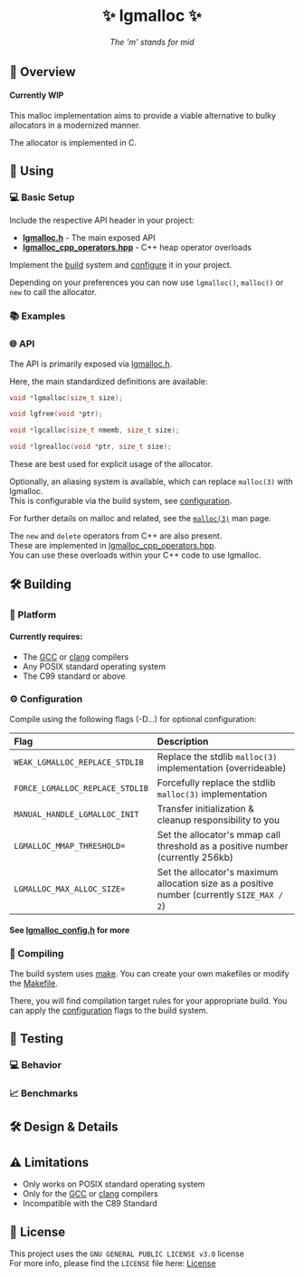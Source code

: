 <h1 align="center">✨ lgmalloc ✨</h1>

<h6 align="center"><em>The 'm' stands for mid</em></h6>

## 📝 Overview

#### Currently WIP

This malloc implementation aims to provide a viable alternative to bulky allocators in a modernized manner.

The allocator is implemented in C.

## 🚀 Using

### 💻 Basic Setup

Include the respective API header in your project:

- **[lgmalloc.h](./src/api/lgmalloc.h)** - The main exposed API
- **[lgmalloc_cpp_operators.hpp](./src/api/lgmalloc_cpp_operators.hpp)** - C++ heap operator overloads

Implement the [build](#-building) system and [configure](#-configuration) it in your project.

Depending on your preferences you can now use `lgmalloc()`, `malloc()` or `new` to call the allocator.

### 📚 Examples

### 🌐 API

The API is primarily exposed via [lgmalloc.h](./src/api/lgmalloc.h).

Here, the main standardized definitions are available:

```c
void *lgmalloc(size_t size);

void lgfree(void *ptr);

void *lgcalloc(size_t nmemb, size_t size);

void *lgrealloc(void *ptr, size_t size);
```

These are best used for explicit usage of the allocator.

Optionally, an aliasing system is available, which can replace `malloc(3)` with lgmalloc.<br>
This is configurable via the build system, see [configuration](#-configuration).

For further details on malloc and related, see the [`malloc(3)`](https://man7.org/linux/man-pages/man3/malloc.3.html) man page.

The `new` and `delete` operators from C++ are also present.<br>
These are implemented in [lgmalloc_cpp_operators.hpp](./src/api/lgmalloc_cpp_operators.hpp).<br>
You can use these overloads within your C++ code to use lgmalloc.

## 🛠 Building

### 🧱 Platform

#### Currently requires:

- The [GCC](https://gcc.gnu.org/) or [clang](https://clang.llvm.org/) compilers
- Any POSIX standard operating system
- The C99 standard or above 

### ⚙ Configuration

Compile using the following flags (-D...) for optional configuration:

| Flag | Description |
|:-----|:------------|
| `WEAK_LGMALLOC_REPLACE_STDLIB` | Replace the stdlib `malloc(3)` implementation (overrideable) |
| `FORCE_LGMALLOC_REPLACE_STDLIB` | Forcefully replace the stdlib `malloc(3)` implementation |
| `MANUAL_HANDLE_LGMALLOC_INIT` | Transfer initialization & cleanup responsibility to you |
| `LGMALLOC_MMAP_THRESHOLD=` | Set the allocator's mmap call threshold as a positive number (currently 256kb)|
| `LGMALLOC_MAX_ALLOC_SIZE=` | Set the allocator's maximum allocation size as a positive number (currently `SIZE_MAX / 2`)|

#### See [lgmalloc_config.h](./src/api/lgmalloc_config.h) for more

### 🔨 Compiling

The build system uses [make](https://www.gnu.org/software/make/). You can create your own makefiles or modify the [Makefile](./src/Makefile).

There, you will find compilation target rules for your appropriate build.
You can apply the [configuration](#-configuration) flags to the build system.

## 🧪 Testing

### 💻 Behavior

### 📈 Benchmarks

## 🛠 Design & Details

## ⚠ Limitations

- Only works on POSIX standard operating system
- Only for the [GCC](https://gcc.gnu.org/) or [clang](https://clang.llvm.org/) compilers
- Incompatible with the C89 Standard

## 📃 License
This project uses the `GNU GENERAL PUBLIC LICENSE v3.0` license
<br>
For more info, please find the `LICENSE` file here: [License](LICENSE)